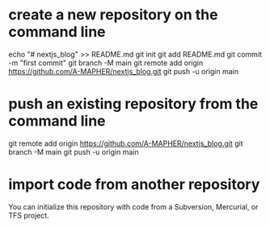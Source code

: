 # create a new repository on the command line
echo "# nextjs_blog" >> README.md
git init
git add README.md
git commit -m "first commit"
git branch -M main
git remote add origin https://github.com/A-MAPHER/nextjs_blog.git
git push -u origin main

# push an existing repository from the command line
git remote add origin https://github.com/A-MAPHER/nextjs_blog.git
git branch -M main
git push -u origin main
# import code from another repository
You can initialize this repository with code from a Subversion, Mercurial, or TFS project.

